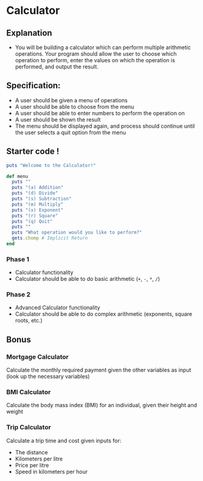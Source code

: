 # Calculator

## Explanation

- You will be building a calculator which can perform multiple arithmetic operations. Your program should allow the user to choose which operation to perform, enter the values on which the operation is performed, and output the result.

## Specification:

- A user should be given a menu of operations
- A user should be able to choose from the menu
- A user should be able to enter numbers to perform the operation on
- A user should be shown the result
- The menu should be displayed again, and process should continue until the user selects a quit option from the menu

## Starter code !

```ruby 
puts "Welcome to the Calculator!"

def menu
  puts ""
  puts "(a) Addition"
  puts "(d) Divide"
  puts "(s) Subtraction"
  puts "(m) Multiply"
  puts "(x) Exponent"
  puts "(r) Square"
  puts "(q) Quit"
  puts ""
  puts "What operation would you like to perform?"
  gets.chomp # Implicit Return
end

```

### Phase 1

- Calculator functionality
- Calculator should be able to do basic arithmetic (`+`, `-`, `*`, `/`)


### Phase 2

- Advanced Calculator functionality
- Calculator should be able to do complex arithmetic (exponents, square roots, etc.)

## Bonus

### Mortgage Calculator

Calculate the monthly required payment given the other variables as input (look up the necessary variables)

### BMI Calculator

Calculate the body mass index (BMI) for an individual, given their height and weight

### Trip Calculator

Calculate a trip time and cost given inputs for:

- The distance
- Kilometers per litre
- Price per litre
- Speed in kilometers per hour

